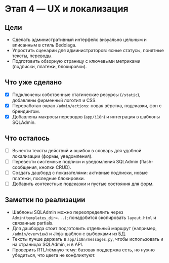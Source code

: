﻿# Этап 4 — UX и локализация

## Цели

- Сделать административный интерфейс визуально цельным и вписанным в стиль Bedolaga.
- Упростить сценарии для администраторов: ясные статусы, понятные тексты, переводы.
- Подготовить обзорную страницу с ключевыми метриками (подписки, платежи, блокировки).

## Что уже сделано

- [x] Подключены собственные статические ресурсы (`/static`), добавлены фирменный логотип и CSS.
- [x] Переработан экран `/admin/actions`: новая вёрстка, подсказки, фон с брендингом.
- [x] Добавлены макросы переводов (`app/i18n`) и интеграция в шаблоны SQLAdmin.

## Что осталось

- [ ] Вынести тексты действий и ошибок в словарь для удобной локализации (формы, уведомления).
- [ ] Перевести системные подписи и уведомления SQLAdmin (flash-сообщения, кнопки CRUD).
- [ ] Создать дашборд с показателями: активные подписки, новые платежи, последние блокировки.
- [ ] Добавить контекстные подсказки и пустые состояния для форм.

## Заметки по реализации

- Шаблоны SQLAdmin можно переопределить через `Admin(templates_dir=...)`; понадобится скопировать `layout.html` и связанные partials.
- Для дашборда стоит подготовить отдельный маршрут (например, `/admin/overview`) и Jinja-шаблон с выборками из БД.
- Тексты лучше держать в `app/i18n/messages.py`, чтобы использовать и на страницах SQLAdmin, и в API.
- Проверить RTL/тёмную тему: базовая поддержка есть, но нужно убедиться, что цвета не конфликтуют.
